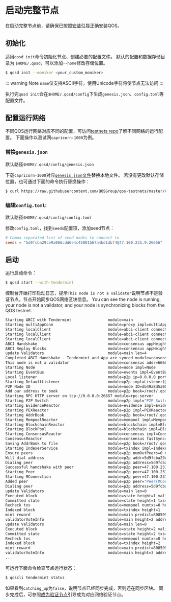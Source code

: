 # 启动完整节点

在启动完整节点前，请确保已按照[安装引导](../installation.md)正确安装QOS。

## 初始化

适用`qosd init`命令初始化节点、创建必要的配置文件。
默认的配置和数据存储目录为 `$HOME/.qosd`，可以添加`--home`修改存储位置。

```bash
$ qosd init --moniker <your_custom_moniker>
```
::: warning Note
`name`仅支持ASCII字符，使用Unicode字符将使节点无法访问
:::

执行完`qosd init`会在`$HOME/.qosd/config`下生成`genesis.json`、`config.toml`等配置文件。

## 配置运行网络

不同QOS运行网络对应不同的配置，可访问[testnets repo](https://github.com/QOSGroup/qos-testnets)了解不同网络的运行配置。
下面操作以测试网`capricorn-1000`为例。

### 替换`genesis.json`

默认路径`$HOME/.qosd/config/genesis.json`

下载`capricorn-1000`对应[`genesis.json`文件](https://raw.githubusercontent.com/QOSGroup/qos-testnets/master/capricorn-1000/genesis.json)替换本地文件。
若没有更改默认存储位置，也可通过下面的命令执行替换操作：
```bash
$ curl https://raw.githubusercontent.com/QOSGroup/qos-testnets/master/capricorn-1000/genesis.json > $HOME/.qosd/config/genesis.json
```

### 编辑`config.toml`:

默认路径`$HOME/.qosd/config/config.toml`

修改`config.toml`，找到`seeds`配置项，添加seed节点：
```toml
# Comma separated list of seed nodes to connect to
seeds = "5d9fcba29ce9a066cdd6e4c45001567a4bd1dbf4@47.100.231.9:26656"
```

## 启动

运行启动命令：

```bash
$ qosd start --with-tendermint
```

控制台开始打印启动日志，提示`This node is not a validator`说明节点不是验证节点，节点开始同步QOS网络区块信息。
You can see the node is running, your node is not a validator, and your node is synchronizing blocks from the QOS testnet.
```bash
Starting ABCI with Tendermint                module=main 
Starting multiAppConn                        module=proxy impl=multiAppConn
Starting localClient                         module=abci-client connection=query impl=localClient
Starting localClient                         module=abci-client connection=mempool impl=localClient
Starting localClient                         module=abci-client connection=consensus impl=localClient
ABCI Handshake                               module=consensus appHeight=0 appHash=
ABCI Replay Blocks                           module=consensus appHeight=0 storeHeight=0 stateHeight=0
update Validators                            module=main len=4
Completed ABCI Handshake - Tendermint and App are synced module=consensus appHeight=0 appHash=
This node is not a validator                 module=consensus addr=666A495A6B05C975B241880785665417B5CEA2A6 pubKey=PubKeyEd25519{36BA673E7CC36F09C353720441C439A96E81B54689BAC219F0D24C52C3D23E65}
Starting Node                                module=node impl=Node
Starting EventBus                            module=events impl=EventBus
Local listener                               module=p2p ip=0.0.0.0 port=26656
Starting DefaultListener                     module=p2p impl=Listener(@172.31.230.212:26656)
P2P Node ID                                  module=node ID=db49a8d5a902910e0f8aee19e1b4889d6a235a91 file=/root/.qosd/config/node_key.json
Add our address to book                      module=p2p book=/root/.qosd/config/addrbook.json addr=db49a8d5a902910e0f8aee19e1b4889d6a235a91@172.31.230.212:26656
Starting RPC HTTP server on tcp://0.0.0.0:26657 module=rpc-server 
Starting P2P Switch                          module=p2p impl="P2P Switch"
Starting EvidenceReactor                     module=evidence impl=EvidenceReactor
Starting PEXReactor                          module=p2p impl=PEXReactor
Starting AddrBook                            module=p2p book=/root/.qosd/config/addrbook.json impl=AddrBook
Starting MempoolReactor                      module=mempool impl=MempoolReactor
Starting BlockchainReactor                   module=blockchain impl=BlockchainReactor
Starting BlockPool                           module=blockchain impl=BlockPool
Starting ConsensusReactor                    module=consensus impl=ConsensusReactor
ConsensusReactor                             module=consensus fastSync=true
Saving AddrBook to file                      module=p2p book=/root/.qosd/config/addrbook.json size=1
Starting IndexerService                      module=txindex impl=IndexerService
Ensure peers                                 module=p2p numOutPeers=0 numInPeers=0 numDialing=0 numToDial=10
Will dial address                            module=p2p addr=5d9fcba29ce9a066cdd6e4c45001567a4bd1dbf4@47.100.231.9:26656
Dialing peer                                 module=p2p address=5d9fcba29ce9a066cdd6e4c45001567a4bd1dbf4@47.100.231.9:26656
Successful handshake with peer               module=p2p peer=47.100.231.9:26656 peerNodeInfo="NodeInfo{id: 5d9fcba29ce9a066cdd6e4c45001567a4bd1dbf4, moniker: qos0, network: capricorn-1000 [listen 172.19.222.64:26656], version: 0.23.1 ([amino_version=0.12.0 p2p_version=0.5.0 consensus_version=v1/0.2.2 rpc_version=0.7.0/3 tx_index=on rpc_addr=tcp://0.0.0.0:26657])}"
Starting Peer                                module=p2p peer=47.100.231.9:26656 impl="Peer{MConn{47.100.231.9:26656} 5d9fcba29ce9a066cdd6e4c45001567a4bd1dbf4 out}"
Starting MConnection                         module=p2p peer=47.100.231.9:26656 impl=MConn{47.100.231.9:26656}
Added peer                                   module=p2p peer="Peer{MConn{47.100.231.9:26656} 5d9fcba29ce9a066cdd6e4c45001567a4bd1dbf4 out}"
Dialing peer                                 module=p2p address=5d9fcba29ce9a066cdd6e4c45001567a4bd1dbf4@47.100.231.9:26656
update Validators                            module=main len=0
Executed block                               module=state height=1 validTxs=0 invalidTxs=0
Committed state                              module=state height=1 txs=0 appHash=E5C9EABCC5C3ACB7EA6D8ED4D17B997BFCDD6F4F
Recheck txs                                  module=mempool numtxs=0 height=1
Indexed block                                module=txindex height=1
mint reward                                  module=main predict=8085999 actual=8085999
validatorVoteInfo                            module=main height=2 address1nfsgxj0l4gtgje0ydmjg6harsfvmduxtq8fdwa="not vote"
update Validators                            module=main len=0
Executed block                               module=state height=2 validTxs=0 invalidTxs=0
Committed state                              module=state height=2 txs=0 appHash=F70CB6559B9DA8015A63547696DC011032B7161F
Recheck txs                                  module=mempool numtxs=0 height=2
Indexed block                                module=txindex height=2
mint reward                                  module=main predict=8085999 actual=8085999
validatorVoteInfo                            module=main height=3 address1nfsgxj0l4gtgje0ydmjg6harsfvmduxtq8fdwa="not vote"
...
```

可运行下面命令检查节点运行状态：

```bash
$ qoscli tendermint status
```

如果看到`catching_up`为`false`，说明节点已经同步完成，否则还在同步区块。
同步完成后，可参照[成为验证节点](validator.md)引导成为对应网络验证节点。